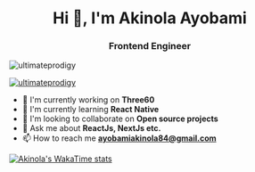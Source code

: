 <h1 align="center">Hi 👋, I'm Akinola Ayobami</h1>
<h3 align="center">Frontend Engineer</h3>

<p align="left"> 
  <img src="https://komarev.com/ghpvc/?username=ultimateprodigy&label=Profile%20views&color=0e75b6&style=flat" alt="ultimateprodigy" />
</p>

<p align="left">
  <a href="https://github.com/ryo-ma/github-profile-trophy">
    <img src="https://github-profile-trophy.vercel.app/?username=ultimateprodigy" alt="ultimateprodigy" />
  </a>
</p>

- 🔭 I'm currently working on **Three60**
- 🌱 I'm currently learning **React Native**
- 👯 I'm looking to collaborate on **Open source projects**
- 💬 Ask me about **ReactJs, NextJs etc.**
- 📫 How to reach me **ayobamiakinola84@gmail.com**

[![Akinola's WakaTime stats](https://wakatime.com/share/@CodieProdigy/ced5b07d-4ae0-45f4-ab5d-91b9ab7a02db.png)](https://wakatime.com/@CodieProdigy)
